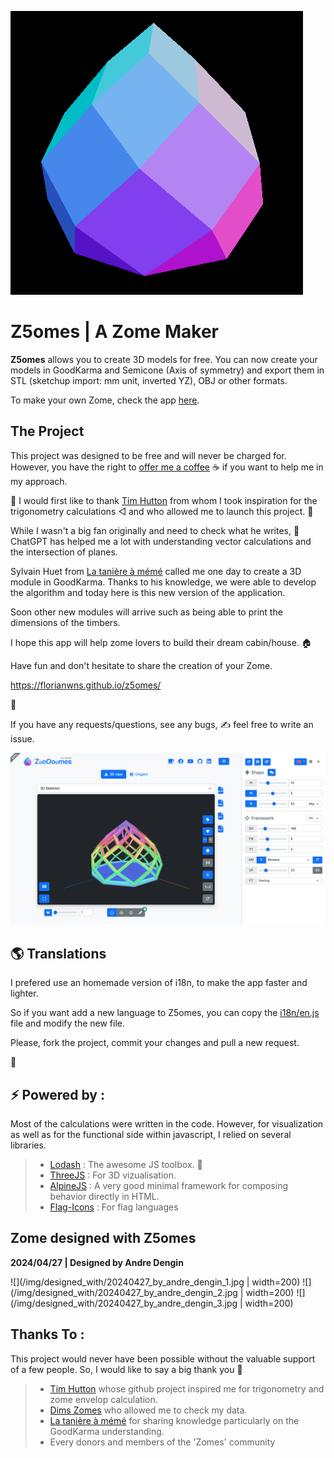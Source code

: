 ![logo of Z5omes.](/img/logo_zome.png)


# Z5omes | A Zome Maker

<b>Z5omes</b> allows you to create 3D models for free.
You can now create your models in GoodKarma and Semicone (Axis of symmetry)
and export them in STL (sketchup import: mm unit, inverted YZ), OBJ or other formats.

To make your own Zome, check the app [here](https://florianwns.github.io/z5omes/).

## The Project

This project was designed to be free and will never be charged for. 
However, you have the right to [offer me a coffee](https://www.paypal.com/paypalme/z5omes) ☕ if you want to help me in my approach.

🙏 I would first like to thank [Tim Hutton](https://github.com/timhutton/) from whom I took inspiration 
for the trigonometry calculations ◁ and who allowed me to launch this project. 🚀

While I wasn't a big fan originally and need to check what he writes, 
🤖 ChatGPT has helped me a lot with understanding vector calculations and the intersection of planes.

Sylvain Huet from [La tanière à mémé](https://www.domegeodesique-yourte.com/) called me one day 
to create a 3D module in GoodKarma. Thanks to his knowledge, we were able to develop the algorithm and today here is this new version of the application.

Soon other new modules will arrive such as being able 
to print the dimensions of the timbers.

I hope this app will help zome lovers to build their dream cabin/house. 🏠



Have fun and don't hesitate to share the creation of your Zome.

https://florianwns.github.io/z5omes/

🌟

If you have any requests/questions, see any bugs,
✍ feel free to write an issue.

![Screenshot of Z5omes.](/img/screenshot.png)

## 🌎 Translations

I prefered use an homemade version of i18n, to make the app faster and lighter.

So if you want add a new language to Z5omes, 
you can copy the [i18n/en.js](i18n/en.js) file and modify the new file.

Please, fork the project, commit your changes and pull a new request.

🙏

## ⚡ Powered by : 

Most of the calculations were written in the code.
However, for visualization as well as for the functional side within javascript, 
I relied on several libraries.

> * [Lodash](https://lodash.com/) : The awesome JS toolbox. 🧰
> * [ThreeJS](https://threejs.org/) : For 3D vizualisation.
> * [AlpineJS](https://alpinejs.dev/) : A very good minimal framework for composing behavior directly in HTML.
> * [Flag-Icons](https://github.com/lipis/flag-icons) : For flag languages


## Zome designed with Z5omes

<b>2024/04/27 | Designed by Andre Dengin</b>

![](/img/designed_with/20240427_by_andre_dengin_1.jpg | width=200)
![](/img/designed_with/20240427_by_andre_dengin_2.jpg | width=200)
![](/img/designed_with/20240427_by_andre_dengin_3.jpg | width=200)


## Thanks To :

This project would never have been possible without the valuable support of a few people. 
So, I would like to say a big thank you 🙏

> * [Tim Hutton](https://github.com/timhutton/) whose github project inspired me for trigonometry and zome envelop calculation.
> * [Dims Zomes](http://www.rusticdomes.com/software.html) who allowed me to check my data.
> * [La tanière à mémé](https://www.domegeodesique-yourte.com/) for sharing knowledge particularly on the GoodKarma understanding.
> * Every donors and members of the 'Zomes' community